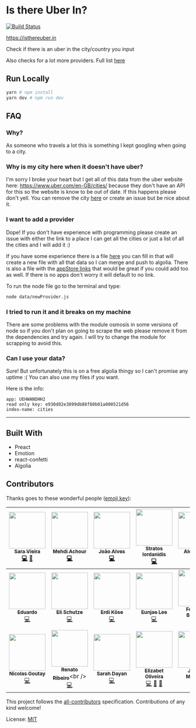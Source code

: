 # Is there Uber In?

[![Build Status](https://travis-ci.org/SaraVieira/uber-cities.svg)](https://travis-ci.org/SaraVieira/uber-cities)

https://isthereuber.in

Check if there is an uber in the city/country you input

Also checks for a lot more providers. Full list [here](./data/single/)

## Run Locally

```sh
yarn # npm install
yarn dev # npm run dev
```

## FAQ

### Why?

As someone who travels a lot this is something I kept googling when going to a city.

### Why is my city here when it doesn't have uber?

I'm sorry I broke your heart but I get all of this data from the uber website here: https://www.uber.com/en-GB/cities/ because they don't have an API for this so the website is know to be out of date. If this happens please don't yell. You can remove the city [here](./data/single/uber.js) or create an issue but be nice about it.

### I want to add a provider

Dope! If you don't have experience with programming please create an issue with either the link to a place I can get all the cities or just a list of all the cities and I will add it :)

If you have some experience there is a file [here](./data/newProvider.js) you can fill in that will create a new file with all that data so I can merge and push to algolia. There is also a file with the [appStore links](./src/utils/appStores.js) that would be great if you could add too as well. If there is no apps don't worry it will default to no link.

To run the node file go to the terminal and type:

```sh
node data/newProvider.js
```

### I tried to run it and it breaks on my machine

There are some problems with the module osmosis in some versions of node so if you don't plan on going to scrape the web please remove it from the dependencies and try again. I will try to change the module for scrapping to avoid this.

### Can I use your data?

Sure! But unfortunately this is on a free algolia thingy so I can't promise any uptime :( You can also use my files if you want.

Here is the info:

```plain
app: UEHWANDHH2
read only key: e930d02e3899db88f80b01a000521d56
index-name: cities
```

---

## Built With

- Preact
- Emotion
- react-confetti
- Algolia

## Contributors

Thanks goes to these wonderful people ([emoji key](https://github.com/kentcdodds/all-contributors#emoji-key)):

<!-- ALL-CONTRIBUTORS-LIST:START - Do not remove or modify this section -->
<!-- prettier-ignore -->
| [<img src="https://avatars0.githubusercontent.com/u/1051509?v=4" width="100px;"/><br /><sub><b>Sara Vieira</b></sub>](http://iamsaravieira.com)<br />[💻](https://github.com/SaraVieira/uber-cities/commits?author=SaraVieira "Code") [🤔](#ideas-SaraVieira "Ideas, Planning, & Feedback") | [<img src="https://avatars2.githubusercontent.com/u/304450?v=4" width="100px;"/><br /><sub><b>Mehdi Achour</b></sub>](https://twitter.com/mac_hour)<br />[💻](https://github.com/SaraVieira/uber-cities/commits?author=machour "Code") | [<img src="https://avatars0.githubusercontent.com/u/843454?v=4" width="100px;"/><br /><sub><b>João Alves</b></sub>](http://joaoqalves.net)<br />[💻](https://github.com/SaraVieira/uber-cities/commits?author=joaoqalves "Code") | [<img src="https://avatars3.githubusercontent.com/u/5058640?v=4" width="100px;"/><br /><sub><b>Stratos Iordanidis</b></sub>](http://iamstratos.com)<br />[💻](https://github.com/SaraVieira/uber-cities/commits?author=iamstratos "Code") | [<img src="https://avatars3.githubusercontent.com/u/5701162?v=4" width="100px;"/><br /><sub><b>Alex Jover</b></sub>](https://github.com/alexjoverm)<br />[💻](https://github.com/SaraVieira/uber-cities/commits?author=alexjoverm "Code") | [<img src="https://avatars1.githubusercontent.com/u/5629478?v=4" width="100px;"/><br /><sub><b>Bruno Ukita</b></sub>](https://github.com/ukita)<br />[💻](https://github.com/SaraVieira/uber-cities/commits?author=ukita "Code") | [<img src="https://avatars0.githubusercontent.com/u/1227748?v=4" width="100px;"/><br /><sub><b>Donovan</b></sub>](https://donovanisherwood.com/)<br />[💻](https://github.com/SaraVieira/uber-cities/commits?author=donovantc "Code") |
| :---: | :---: | :---: | :---: | :---: | :---: | :---: |
| [<img src="https://avatars3.githubusercontent.com/u/3196685?v=4" width="100px;"/><br /><sub><b>Eduardo</b></sub>](https://eduarmreyes-portfolio.herokuapp.com/)<br />[💻](https://github.com/SaraVieira/uber-cities/commits?author=eduarmreyes "Code") | [<img src="https://avatars2.githubusercontent.com/u/5872126?v=4" width="100px;"/><br /><sub><b>Eli Schutze</b></sub>](http://twitter.com/elibelly)<br />[💻](https://github.com/SaraVieira/uber-cities/commits?author=elischutze "Code") | [<img src="https://avatars3.githubusercontent.com/u/2957624?v=4" width="100px;"/><br /><sub><b>Erdi Köse</b></sub>](https://erdkse.com)<br />[💻](https://github.com/SaraVieira/uber-cities/commits?author=erdkse "Code") | [<img src="https://avatars3.githubusercontent.com/u/499898?v=4" width="100px;"/><br /><sub><b>Eunjae Lee</b></sub>](https://twitter.com/eunjae_lee)<br />[💻](https://github.com/SaraVieira/uber-cities/commits?author=eunjae-lee "Code") | [<img src="https://avatars3.githubusercontent.com/u/1402241?v=4" width="100px;"/><br /><sub><b>Federico Brigante</b></sub>](https://twitter.com/bfred_it)<br />[💻](https://github.com/SaraVieira/uber-cities/commits?author=bfred-it "Code") | [<img src="https://avatars1.githubusercontent.com/u/4780756?v=4" width="100px;"/><br /><sub><b>Luke Bonaccorsi</b></sub>](https://lukeb.co.uk)<br />[💻](https://github.com/SaraVieira/uber-cities/commits?author=lukeb-uk "Code") | [<img src="https://avatars3.githubusercontent.com/u/1500628?v=4" width="100px;"/><br /><sub><b>Nick Barry</b></sub>](https://itsnickbarry.github.io/hyperbolic-canvas)<br />[💻](https://github.com/SaraVieira/uber-cities/commits?author=ItsNickBarry "Code") |
| [<img src="https://avatars1.githubusercontent.com/u/2587348?v=4" width="100px;"/><br /><sub><b>Nicolas Goutay</b></sub>](https://phacks.github.io)<br />[💻](https://github.com/SaraVieira/uber-cities/commits?author=phacks "Code") | [<img src="https://avatars2.githubusercontent.com/u/3277185?v=4" width="100px;"/><br /><sub><b>Renato Ribeiro</b></sub>](http://twitter.com/renatorib_)<br />[💻](https://github.com/SaraVieira/uber-cities/commits?author=renatorib "Code") | [<img src="https://avatars1.githubusercontent.com/u/5370675?v=4" width="100px;"/><br /><sub><b>Sarah Dayan</b></sub>](http://frontstuff.io)<br />[💻](https://github.com/SaraVieira/uber-cities/commits?author=sarahdayan "Code") | [<img src="https://avatars2.githubusercontent.com/u/2750668?v=4" width="100px;"/><br /><sub><b>Elizabet Oliveira</b></sub>](http://www.miukimiu.com)<br />[💻](https://github.com/SaraVieira/uber-cities/commits?author=miukimiu "Code") [🎨](#design-miukimiu "Design") [🤔](#ideas-miukimiu "Ideas, Planning, & Feedback") | [<img src="https://avatars1.githubusercontent.com/u/10873367?v=4" width="100px;"/><br /><sub><b>JuanJo Martínez</b></sub>](https://github.com/juanjo7g)<br />[💻](https://github.com/SaraVieira/uber-cities/commits?author=juanjo7g "Code") |
<!-- ALL-CONTRIBUTORS-LIST:END -->

This project follows the [all-contributors](https://github.com/kentcdodds/all-contributors) specification. Contributions of any kind welcome!

License: [MIT](License.md)
